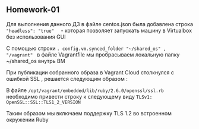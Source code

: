 ## Homework-01

Для выполнения данного ДЗ в файле centos.json была добавлена строка 
``` "headless": "true"   ``` - которая позволяет запускать машину в Virtualbox без использования GUI

С помощью строки ```. config.vm.synced_folder "~/shared_os" , "/vagrant" ``` в файле Vagrantfile мы пробрасываем локальную папку ~/shared_os внутрь ВМ

При публикации собранного образа в Vagrant Cloud столкнулся с ошибкой SSL , решается следующим образом : 

В файле ``` /opt/vagrant/embedded/lib/ruby/2.6.0/openssl/ssl.rb ``` необходимо привести строку к следующему виду ``` TLSv1: OpenSSL::SSL::TLS1_2_VERSION ```

Таким образом мы включаем поддержку TLS 1.2 во встроенном окружении Ruby
